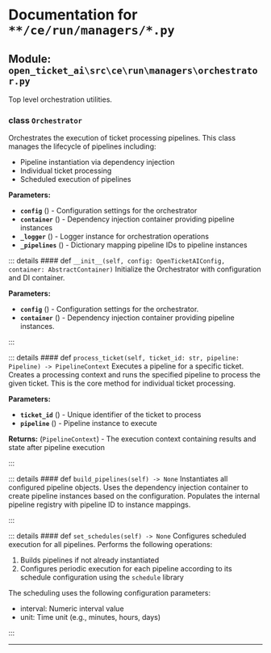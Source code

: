 # Documentation for `**/ce/run/managers/*.py`

## Module: `open_ticket_ai\src\ce\run\managers\orchestrator.py`

Top level orchestration utilities.

### <span style='text-info'>class</span> `Orchestrator`

Orchestrates the execution of ticket processing pipelines.
This class manages the lifecycle of pipelines including:
- Pipeline instantiation via dependency injection
- Individual ticket processing
- Scheduled execution of pipelines

**Parameters:**

- **`config`** () - Configuration settings for the orchestrator
- **`container`** () - Dependency injection container providing pipeline instances
- **`_logger`** () - Logger instance for orchestration operations
- **`_pipelines`** () - Dictionary mapping pipeline IDs to pipeline instances


::: details #### 
            <Badge type="info" text="method"/> <span class='text-warning'>def</span> `__init__(self, config: OpenTicketAIConfig, container: AbstractContainer)`
Initialize the Orchestrator with configuration and DI container.

**Parameters:**

- **`config`** () - Configuration settings for the orchestrator.
- **`container`** () - Dependency injection container providing pipeline instances.

:::


::: details #### 
            <Badge type="info" text="method"/> <span class='text-warning'>def</span> `process_ticket(self, ticket_id: str, pipeline: Pipeline) -> PipelineContext`
Executes a pipeline for a specific ticket.
Creates a processing context and runs the specified pipeline to process
the given ticket. This is the core method for individual ticket processing.

**Parameters:**

- **`ticket_id`** () - Unique identifier of the ticket to process
- **`pipeline`** () - Pipeline instance to execute

**Returns:** (`PipelineContext`) - The execution context containing results and state
after pipeline execution

:::


::: details #### 
            <Badge type="info" text="method"/> <span class='text-warning'>def</span> `build_pipelines(self) -> None`
Instantiates all configured pipeline objects.
Uses the dependency injection container to create pipeline instances
based on the configuration. Populates the internal pipeline registry
with pipeline ID to instance mappings.

:::


::: details #### 
            <Badge type="info" text="method"/> <span class='text-warning'>def</span> `set_schedules(self) -> None`
Configures scheduled execution for all pipelines.
Performs the following operations:
1. Builds pipelines if not already instantiated
2. Configures periodic execution for each pipeline according to its
   schedule configuration using the `schedule` library

The scheduling uses the following configuration parameters:
- interval: Numeric interval value
- unit: Time unit (e.g., minutes, hours, days)

:::


---
